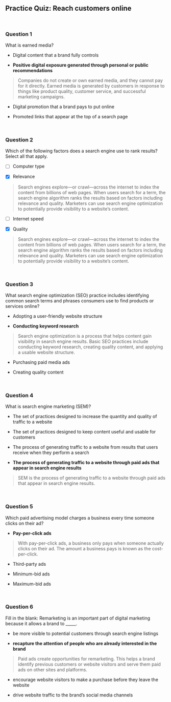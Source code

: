 ## Practice Quiz: Reach customers online

<br> 

### Question 1

What is earned media?

- Digital content that a brand fully controls 


- **Positive digital exposure generated through personal or public recommendations**

> Companies do not create or own earned media, and they cannot pay for it directly. Earned media is generated by customers in response to things like product quality, customer service, and successful marketing campaigns. 


- Digital promotion that a brand pays to put online


- Promoted links that appear at the top of a search page

<br>

### Question 2

Which of the following factors does a search engine use to rank results? Select all that apply.

+ [ ] Computer type

+ [x] Relevance

> Search engines explore—or crawl—across the internet to index the content from billions of web pages. When users search for a term, the search engine algorithm ranks the results based on factors including relevance and quality. Marketers can use search engine optimization to potentially provide visibility to a website’s content.

+ [ ] Internet speed

+ [x] Quality

> Search engines explore—or crawl—across the internet to index the content from billions of web pages. When users search for a term, the search engine algorithm ranks the results based on factors including relevance and quality. Marketers can use search engine optimization to potentially provide visibility to a website’s content.

<br>

### Question 3

What search engine optimization (SEO) practice includes identifying common search terms and phrases consumers use to find products or services online?

- Adopting a user-friendly website structure

- **Conducting keyword research**

> Search engine optimization is a process that helps content gain visibility in search engine results. Basic SEO practices include conducting keyword research, creating quality content, and applying a usable website structure. 

- Purchasing paid media ads

- Creating quality content

<br>

### Question 4

What is search engine marketing (SEM)?

- The set of practices designed to increase the quantity and quality of traffic to a website


- The set of practices designed to keep content useful and usable for customers


- The process of generating traffic to a website from results that users receive when they perform a search


- **The process of generating traffic to a website through paid ads that appear in search engine results**

> SEM is the process of generating traffic to a website through paid ads that appear in search engine results.

<br>

### Question 5

Which paid advertising model charges a business every time someone clicks on their ad? 

- **Pay-per-click ads**

> With pay-per-click ads, a business only pays when someone actually clicks on their ad. The amount a business pays is known as the cost-per-click. 

- Third-party ads


- Minimum-bid ads


- Maximum-bid ads

<br>

### Question 6

Fill in the blank: Remarketing is an important part of digital marketing because it allows a brand to _____.

- be more visible to potential customers through search engine listings


- **recapture the attention of people who are already interested in the brand**

> Paid ads create opportunities for remarketing. This helps a brand identify previous customers or website visitors and serve them paid ads on other sites and platforms. 


- encourage website visitors to make a purchase before they leave the website


- drive website traffic to the brand’s social media channels
